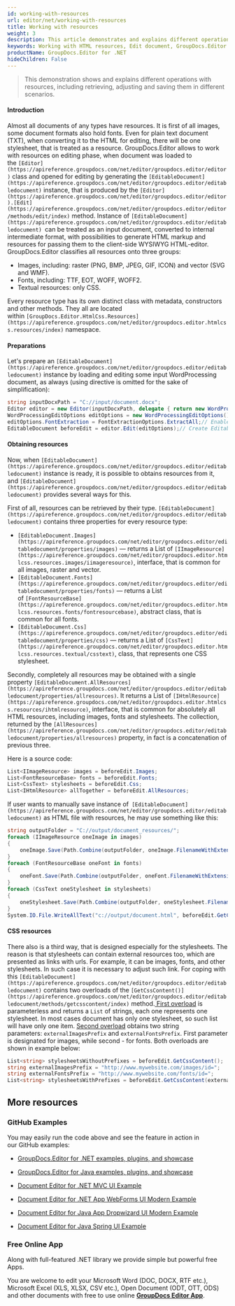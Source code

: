 ```yaml
---
id: working-with-resources
url: editor/net/working-with-resources
title: Working with resources
weight: 3
description: This article demonstrates and explains different operations with resources, including retrieving, adjusting and saving them in different scenarios when editing documents with GroupDocs.Editor for .NET.
keywords: Working with HTML resources, Edit document, GroupDocs.Editor
productName: GroupDocs.Editor for .NET
hideChildren: False
---
```

> This demonstration shows and explains different operations with resources, including retrieving, adjusting and saving them in different scenarios.

#### Introduction

Almost all documents of any types have resources. It is first of all images, some document formats also hold fonts. Even for plain text document (TXT), when converting it to the HTML for editing, there will be one stylesheet, that is treated as a resource. GroupDocs.Editor allows to work with resources on editing phase, when document was loaded to the `[Editor](https://apireference.groupdocs.com/net/editor/groupdocs.editor/editor)` class and opened for editing by generating the `[EditableDocument](https://apireference.groupdocs.com/net/editor/groupdocs.editor/editabledocument)` instance, that is produced by the `[Editor](https://apireference.groupdocs.com/net/editor/groupdocs.editor/editor).[Edit](https://apireference.groupdocs.com/net/editor/groupdocs.editor/editor/methods/edit/index)` method. Instance of `[EditableDocument](https://apireference.groupdocs.com/net/editor/groupdocs.editor/editabledocument) `can be treated as an input document, converted to internal intermediate format, with possibilities to generate HTML markup and resources for passing them to the client-side WYSIWYG HTML-editor. GroupDocs.Editor classifies all resources onto three groups:

*   Images, including: raster (PNG, BMP, JPEG, GIF, ICON) and vector (SVG and WMF).
*   Fonts, including: TTF, EOT, WOFF, WOFF2.
*   Textual resources: only CSS.

Every resource type has its own distinct class with metadata, constructors and other methods. They all are located within `[GroupDocs.Editor.HtmlCss.Resources](https://apireference.groupdocs.com/net/editor/groupdocs.editor.htmlcss.resources/index)` namespace.

#### Preparations

Let's prepare an `[EditableDocument](https://apireference.groupdocs.com/net/editor/groupdocs.editor/editabledocument)` instance by loading and editing some input WordProcessing document, as always (using directive is omitted for the sake of simplification):

```csharp
string inputDocxPath = "C://input/document.docx";
Editor editor = new Editor(inputDocxPath, delegate { return new WordProcessingLoadOptions(); });
WordProcessingEditOptions editOptions = new WordProcessingEditOptions();
editOptions.FontExtraction = FontExtractionOptions.ExtractAll;// Enable max font extraction - ExtractAll
EditableDocument beforeEdit = editor.Edit(editOptions);// Create EditableDocument instance
```

#### Obtaining resources

Now, when `[EditableDocument](https://apireference.groupdocs.com/net/editor/groupdocs.editor/editabledocument)` instance is ready, it is possible to obtains resources from it, and `[EditableDocument](https://apireference.groupdocs.com/net/editor/groupdocs.editor/editabledocument)` provides several ways for this.

First of all, resources can be retrieved by their type. `[EditableDocument](https://apireference.groupdocs.com/net/editor/groupdocs.editor/editabledocument)` contains three properties for every resource type:

*   `[EditableDocument.Images](https://apireference.groupdocs.com/net/editor/groupdocs.editor/editabledocument/properties/images)` — returns a List of `[IImageResource](https://apireference.groupdocs.com/net/editor/groupdocs.editor.htmlcss.resources.images/iimageresource)`, interface, that is common for all images, raster and vector.
*   `[EditableDocument.Fonts](https://apireference.groupdocs.com/net/editor/groupdocs.editor/editabledocument/properties/fonts)` — returns a List of `[FontResourceBase](https://apireference.groupdocs.com/net/editor/groupdocs.editor.htmlcss.resources.fonts/fontresourcebase)`, abstract class, that is common for all fonts.
*   `[EditableDocument.Css](https://apireference.groupdocs.com/net/editor/groupdocs.editor/editabledocument/properties/css)` — returns a List of `[CssText](https://apireference.groupdocs.com/net/editor/groupdocs.editor.htmlcss.resources.textual/csstext)`, class, that represents one CSS stylesheet.

Secondly, completely all resources may be obtained with a single property `[EditableDocument.AllResources](https://apireference.groupdocs.com/net/editor/groupdocs.editor/editabledocument/properties/allresources)`. It returns a List of `[IHtmlResource](https://apireference.groupdocs.com/net/editor/groupdocs.editor.htmlcss.resources/ihtmlresource)`, interface, that is common for absolutely all HTML resources, including images, fonts and stylesheets. The collection, returned by the `[AllResources](https://apireference.groupdocs.com/net/editor/groupdocs.editor/editabledocument/properties/allresources)` property, in fact is a concatenation of previous three.

Here is a source code:

```csharp
List<IImageResource> images = beforeEdit.Images;
List<FontResourceBase> fonts = beforeEdit.Fonts;
List<CssText> stylesheets = beforeEdit.Css;
List<IHtmlResource> allTogether = beforeEdit.AllResources;
```

If user wants to manually save instance of` [EditableDocument](https://apireference.groupdocs.com/net/editor/groupdocs.editor/editabledocument)` as HTML file with resources, he may use something like this:

```csharp
string outputFolder = "C://output/document_resources/";
foreach (IImageResource oneImage in images)
{
    oneImage.Save(Path.Combine(outputFolder, oneImage.FilenameWithExtension));
}
foreach (FontResourceBase oneFont in fonts)
{
    oneFont.Save(Path.Combine(outputFolder, oneFont.FilenameWithExtension));
}
foreach (CssText oneStylesheet in stylesheets)
{
    oneStylesheet.Save(Path.Combine(outputFolder, oneStylesheet.FilenameWithExtension));
}
System.IO.File.WriteAllText("c://output/document.html", beforeEdit.GetContent());
```

#### CSS resources

There also is a third way, that is designed especially for the stylesheets. The reason is that stylesheets can contain external resources too, which are presented as links with urls. For example, it can be images, fonts, and other stylesheets. In such case it is necessary to adjust such link. For coping with this `[EditableDocument](https://apireference.groupdocs.com/net/editor/groupdocs.editor/editabledocument)` contains two overloads of the `[GetCssContent()](https://apireference.groupdocs.com/net/editor/groupdocs.editor/editabledocument/methods/getcsscontent/index)` method.[ First overload](https://apireference.groupdocs.com/net/editor/groupdocs.editor/editabledocument/methods/getcsscontent) is parameterless and returns a `List` of strings, each one represents one stylesheet. In most cases document has only one stylesheet, so such list will have only one item. [Second overload](https://apireference.groupdocs.com/net/editor/groupdocs.editor.editabledocument/getcsscontent/methods/1) obtains two string parameters: `externalImagesPrefix` and `externalFontsPrefix`. First parameter is designated for images, while second - for fonts. Both overloads are shown in example below:

```csharp
List<string> stylesheetsWithoutPrefixes = beforeEdit.GetCssContent();
string externalImagesPrefix = "http://www.mywebsite.com/images/id=";
string externalFontsPrefix = "http://www.mywebsite.com/fonts/id=";
List<string> stylesheetsWithPrefixes = beforeEdit.GetCssContent(externalImagesPrefix, externalFontsPrefix);
```

## More resources

### GitHub Examples

You may easily run the code above and see the feature in action in our GitHub examples:

*   [GroupDocs.Editor for .NET examples, plugins, and showcase](https://github.com/groupdocs-editor/GroupDocs.Editor-for-.NET)
    
*   [GroupDocs.Editor for Java examples, plugins, and showcase](https://github.com/groupdocs-editor/GroupDocs.Editor-for-Java)
    
*   [Document Editor for .NET MVC UI Example](https://github.com/groupdocs-editor/GroupDocs.Editor-for-.NET-MVC)
    
*   [Document Editor for .NET App WebForms UI Modern Example](https://github.com/groupdocs-editor/GroupDocs.Editor-for-.NET-WebForms)
    
*   [Document Editor for Java App Dropwizard UI Modern Example](https://github.com/groupdocs-editor/GroupDocs.Editor-for-Java-Dropwizard)
    
*   [Document Editor for Java Spring UI Example](https://github.com/groupdocs-editor/GroupDocs.Editor-for-Java-Spring)
    

### Free Online App

Along with full-featured .NET library we provide simple but powerful free Apps.

You are welcome to edit your Microsoft Word (DOC, DOCX, RTF etc.), Microsoft Excel (XLS, XLSX, CSV etc.), Open Document (ODT, OTT, ODS) and other documents with free to use online **[GroupDocs Editor App](https://products.groupdocs.app/editor)**.
